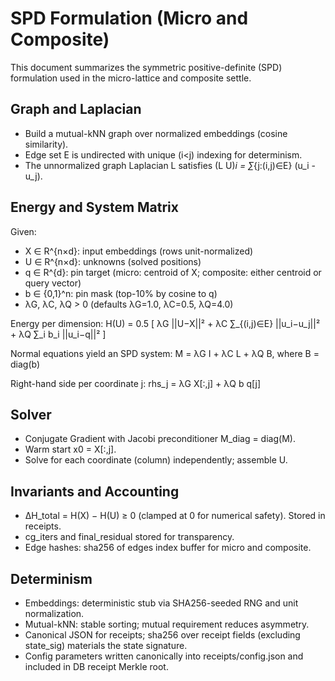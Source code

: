 # SPD Formulation (Micro and Composite)

This document summarizes the symmetric positive-definite (SPD) formulation used in the micro-lattice and composite settle.

## Graph and Laplacian
- Build a mutual-kNN graph over normalized embeddings (cosine similarity).
- Edge set E is undirected with unique (i<j) indexing for determinism.
- The unnormalized graph Laplacian L satisfies (L U)_i = ∑_{j:(i,j)∈E} (u_i - u_j).

## Energy and System Matrix
Given:
- X ∈ R^{n×d}: input embeddings (rows unit-normalized)
- U ∈ R^{n×d}: unknowns (solved positions)
- q ∈ R^{d}: pin target (micro: centroid of X; composite: either centroid or query vector)
- b ∈ {0,1}^n: pin mask (top-10% by cosine to q)
- λG, λC, λQ > 0 (defaults λG=1.0, λC=0.5, λQ=4.0)

Energy per dimension:
H(U) = 0.5 [ λG ||U−X||² + λC ∑_{(i,j)∈E} ||u_i−u_j||² + λQ ∑_i b_i ||u_i−q||² ]

Normal equations yield an SPD system:
M = λG I + λC L + λQ B,   where B = diag(b)

Right-hand side per coordinate j:
rhs_j = λG X[:,j] + λQ b q[j]

## Solver
- Conjugate Gradient with Jacobi preconditioner M_diag = diag(M).
- Warm start x0 = X[:,j].
- Solve for each coordinate (column) independently; assemble U.

## Invariants and Accounting
- ΔH_total = H(X) − H(U) ≥ 0 (clamped at 0 for numerical safety). Stored in receipts.
- cg_iters and final_residual stored for transparency.
- Edge hashes: sha256 of edges index buffer for micro and composite.

## Determinism
- Embeddings: deterministic stub via SHA256-seeded RNG and unit normalization.
- Mutual-kNN: stable sorting; mutual requirement reduces asymmetry.
- Canonical JSON for receipts; sha256 over receipt fields (excluding state_sig) materials the state signature.
- Config parameters written canonically into receipts/config.json and included in DB receipt Merkle root.
